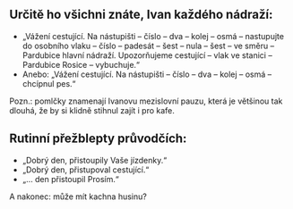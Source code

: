 ## Určitě ho všichni znáte, Ivan každého nádraží:


* „Vážení cestující. Na nástupišti – číslo – dva – kolej – osmá – nastupujte do osobního vlaku – číslo – padesát – šest – nula – šest – ve směru – Pardubice hlavní nádraží. Upozorňujeme cestující – vlak ve stanici – Pardubice Rosice – vybuchuje.“
* Anebo: „Vážení cestující. Na nástupišti – číslo – dva – kolej – osmá – chcípnul pes.“

Pozn.: pomlčky znamenají Ivanovu mezislovní pauzu, která je většinou tak dlouhá, že by si klidně stihnul zajít i pro kafe.

## Rutinní přežblepty průvodčích:

* „Dobrý den, přistoupily Vaše jízdenky.“
* „Dobrý den, přistupoval cestující.“
* „… den přistoupil Prosím.“

A nakonec: může mít kachna husinu?

